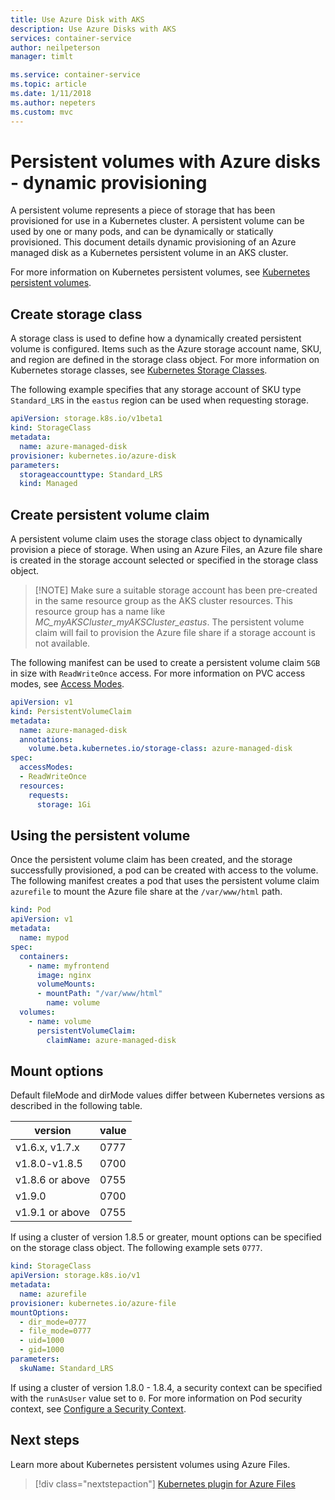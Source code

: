 ```yaml
---
title: Use Azure Disk with AKS
description: Use Azure Disks with AKS
services: container-service
author: neilpeterson
manager: timlt

ms.service: container-service
ms.topic: article
ms.date: 1/11/2018
ms.author: nepeters
ms.custom: mvc
---
```


# Persistent volumes with Azure disks - dynamic provisioning

A persistent volume represents a piece of storage that has been provisioned for use in a Kubernetes cluster. A persistent volume can be used by one or many pods, and can be dynamically or statically provisioned. This document details dynamic provisioning of an Azure managed disk as a Kubernetes persistent volume in an AKS cluster. 

For more information on Kubernetes persistent volumes, see [Kubernetes persistent volumes][kubernetes-volumes].

## Create storage class

A storage class is used to define how a dynamically created persistent volume is configured. Items such as the Azure storage account name, SKU, and region are defined in the storage class object. For more information on Kubernetes storage classes, see [Kubernetes Storage Classes][kubernetes-storage-classes].

The following example specifies that any storage account of SKU type `Standard_LRS` in the `eastus` region can be used when requesting storage. 

```yaml
apiVersion: storage.k8s.io/v1beta1
kind: StorageClass
metadata:
  name: azure-managed-disk
provisioner: kubernetes.io/azure-disk
parameters:
  storageaccounttype: Standard_LRS
  kind: Managed
```

## Create persistent volume claim

A persistent volume claim uses the storage class object to dynamically provision a piece of storage. When using an Azure Files, an Azure file share is created in the storage account selected or specified in the storage class object.

>  [!NOTE]
>	Make sure a suitable storage account has been pre-created in the same resource group as the AKS cluster resources. This resource group has a name like *MC_myAKSCluster_myAKSCluster_eastus*. The persistent volume claim will fail to provision the Azure file share if a storage account is not available. 

The following manifest can be used to create a persistent volume claim `5GB` in size with `ReadWriteOnce` access. For more information on PVC access modes, see [Access Modes][access-modes].

```yaml
apiVersion: v1
kind: PersistentVolumeClaim
metadata:
  name: azure-managed-disk
  annotations:
    volume.beta.kubernetes.io/storage-class: azure-managed-disk
spec:
  accessModes:
  - ReadWriteOnce
  resources:
    requests:
      storage: 1Gi
```

## Using the persistent volume

Once the persistent volume claim has been created, and the storage successfully provisioned, a pod can be created with access to the volume. The following manifest creates a pod that uses the persistent volume claim `azurefile` to mount the Azure file share at the `/var/www/html` path. 

```yaml
kind: Pod
apiVersion: v1
metadata:
  name: mypod
spec:
  containers:
    - name: myfrontend
      image: nginx
      volumeMounts:
      - mountPath: "/var/www/html"
        name: volume
  volumes:
    - name: volume
      persistentVolumeClaim:
        claimName: azure-managed-disk
```

## Mount options

Default fileMode and dirMode values differ between Kubernetes versions as described in the following table. 

| version | value |
| ---- | ---- |
| v1.6.x, v1.7.x | 0777 |
| v1.8.0-v1.8.5 | 0700 |
| v1.8.6 or above | 0755 |
| v1.9.0 | 0700 |
| v1.9.1 or above | 0755 |

If using a cluster of version 1.8.5 or greater, mount options can be specified on the storage class object. The following example sets `0777`. 

```yaml
kind: StorageClass
apiVersion: storage.k8s.io/v1
metadata:
  name: azurefile
provisioner: kubernetes.io/azure-file
mountOptions:
  - dir_mode=0777
  - file_mode=0777
  - uid=1000
  - gid=1000
parameters:
  skuName: Standard_LRS
```

If using a cluster of version 1.8.0 - 1.8.4, a security context can be specified with the `runAsUser` value set to `0`. For more information on Pod security context, see [Configure a Security Context][kubernetes-security-context].

## Next steps

Learn more about Kubernetes persistent volumes using Azure Files.

> [!div class="nextstepaction"]
> [Kubernetes plugin for Azure Files][kubernetes-files]

<!-- LINKS - external -->
[access-modes]: https://kubernetes.io/docs/concepts/storage/persistent-volumes/#access-modes
[kubectl-create]: https://kubernetes.io/docs/user-guide/kubectl/v1.8/#create
[kubectl-describe]: https://kubernetes-v1-4.github.io/docs/user-guide/kubectl/kubectl_describe/
[kubernetes-files]: https://github.com/kubernetes/examples/blob/master/staging/volumes/azure_file/README.md
[kubernetes-secret]: https://kubernetes.io/docs/concepts/configuration/secret/
[kubernetes-security-context]: https://kubernetes.io/docs/tasks/configure-pod-container/security-context/
[kubernetes-storage-classes]: https://kubernetes.io/docs/concepts/storage/storage-classes/
[kubernetes-volumes]: https://kubernetes.io/docs/concepts/storage/persistent-volumes/

<!-- LINKS - internal -->
[az-group-create]: /cli/azure/group#az_group_create
[az-group-list]: /cli/azure/group#az_group_list
[az-storage-account-create]: /cli/azure/storage/account#az_storage_account_create
[az-storage-create]: /cli/azure/storage/account#az_storage_account_create
[az-storage-key-list]: /cli/azure/storage/account/keys#az_storage_account_keys_list
[az-storage-share-create]: /cli/azure/storage/share#az_storage_share_create